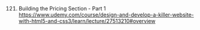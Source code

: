 121. Building the Pricing Section - Part 1
https://www.udemy.com/course/design-and-develop-a-killer-website-with-html5-and-css3/learn/lecture/27513210#overview



